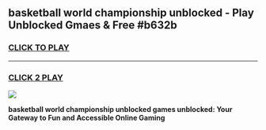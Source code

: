 
## basketball world championship unblocked - Play Unblocked Gmaes & Free #b632b
<h3>
<a href="https://news.freeplayer.one?title=basketball_world_championship_unblocked&ref=24F">CLICK TO PLAY</a></h3>
<hr>

<h3>
<a href="https://news.freeplayer.one?title=basketball_world_championship_unblocked&ref=24F">CLICK 2 PLAY</a>
  
</h3>

<a href="https://news.freeplayer.one?title=basketball_world_championship_unblocked&ref=24F/"><img src="https://clearcache.store/games.png"></a>


**basketball world championship unblocked games unblocked: Your Gateway to Fun and Accessible Online Gaming**
